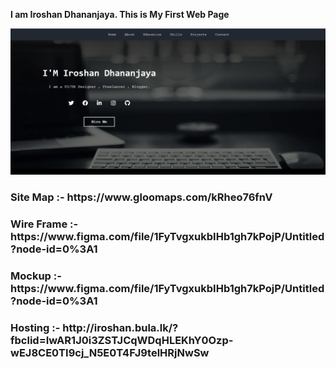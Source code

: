 **I am Iroshan Dhananjaya.
This is My First Web Page**

![GitHub Logo](assets/images/myprofileLapView.PNG)



<h3>Site Map :- https://www.gloomaps.com/kRheo76fnV</h3>
<h3>Wire Frame :-https://www.figma.com/file/1FyTvgxukbIHb1gh7kPojP/Untitled?node-id=0%3A1</h3>
<h3>Mockup :- https://www.figma.com/file/1FyTvgxukbIHb1gh7kPojP/Untitled?node-id=0%3A1</h3>
<h3>Hosting :- http://iroshan.bula.lk/?fbclid=IwAR1J0i3ZSTJCqWDqHLEKhY0Ozp-wEJ8CE0TI9cj_N5E0T4FJ9telHRjNwSw</h3>